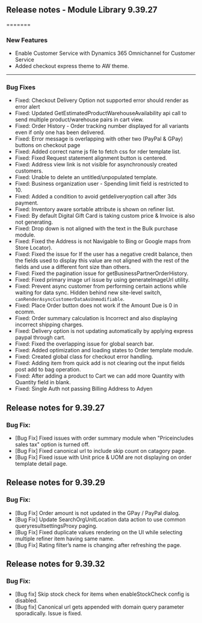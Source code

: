 ## Release notes - Module Library 9.39.27
=======
### New Features
  - Enable Customer Service with Dynamics 365 Omnichannel for Customer Service
  - Added checkout express theme to AW theme.
___
### Bug Fixes
  - Fixed: Checkout Delivery Option not supported error should render as error alert
  - Fixed: Updated GetEstimatedProductWarehouseAvailability api call to send multiple product/warehouse pairs in cart view.
  - Fixed: Order History - Order tracking number displayed for all variants even if only one has been delivered.
  - Fixed: Error message is overlapping with other two (PayPal & GPay) buttons on checkout page
  - Fixed: Added correct name js file to fetch css for rder template list.
  - Fixed: Fixed Request statement alignment button is centered.
  - Fixed: Address view link is not visible for asynchronously created customers.
  - Fixed: Unable to delete an untitled/unpopulated template.
  - Fixed: Business organization user - Spending limit field is restricted to 10.
  - Fixed: Added a condition to avoid getdeliveryoption call after 3ds payment.
  - Fixed: Inventory aware sortable attribute is shown on refiner list.
  - Fixed: By default Digital Gift Card is taking custom price & Invoice is also not generating.
  - Fixed: Drop down is not aligned with the text in the Bulk purchase module.
  - Fixed: Fixed the Address is not Navigable to Bing or Google maps from Store Locator).
  - Fixed: Fixed the issue for If the user has a negative credit balance, then the fields used to display this value are not aligned with the rest of the fields and use a different font size than others.
  - Fixed: Fixed the pagination issue for getBusinessPartnerOrderHistory.
  - Fixed: Fixed primary image url issue by using generateImageUrl utility.
  - Fixed: Prevent async customer from performing certain actions while waiting for data sync. Hidden behind new site-level switch, `canRenderAsyncCustomerDataAsUnmodifiable`.
  - Fixed: Place Order button does not work if the Amount Due is 0 in ecomm.
  - Fixed: Order summary calculation is Incorrect and also displaying incorrect shipping charges.
  - Fixed: Delivery option is not updating automatically by applying express paypal through cart.
  - Fixed: Fixed the overlapping issue for global search bar.
  - Fixed: Added optimization and loading states to Order template module.
  - Fixed: Created global class for checkout error handling.
  - Fixed: Adding item from quick add is not clearing out the input fields post add to bag operation.
  - Fixed: After adding a product to Cart we can add more Quantity with Quantity field in blank.
  - Fixed: Single Auth not passing Billing Address to Adyen

## Release notes for 9.39.27

### Bug Fix:

- [Bug Fix] Fixed issues with order summary module when "Priceincludes sales tax" option is turned off.
- [Bug Fix] Fixed canonical url to include skip count on catagory page.
- [Bug Fix] Fixed issue with Unit price & UOM are not displaying on order template detail page.

## Release notes for 9.39.29

### Bug Fix:
  - [Bug Fix] Order amount is not updated in the GPay / PayPal dialog.
  - [Bug Fix] Update SearchOrgUnitLocation data action to use common queryresultsettingsProxy paging.
  - [Bug Fix] Fixed duplicate values rendering on the UI while selecting multiple refiner item having same name.
  - [Bug Fix] Rating filter’s name is changing after refreshing the page.

## Release notes for 9.39.32

### Bug Fix:
  - [Bug fix] Skip stock check for items when enableStockCheck config is disabled.
  - [Bug fix] Canonical url gets appended with domain query parameter sporadically. Issue is fixed.
